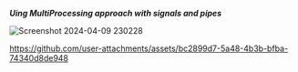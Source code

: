 
***Uing MultiProcessing approach with signals and pipes***

![Screenshot 2024-04-09 230228](https://github.com/jenin144/Real-time-Beach-ball-game-in-c/assets/151941064/5a340203-1747-4e89-b30b-6eed7e827509)



https://github.com/user-attachments/assets/bc2899d7-5a48-4b3b-bfba-74340d8de948

